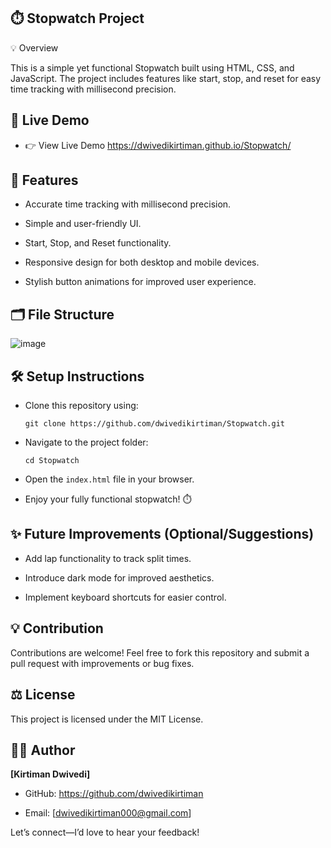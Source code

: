 ## ⏱️ Stopwatch Project

💡 Overview

This is a simple yet functional Stopwatch built using HTML, CSS, and JavaScript. The project includes features like start, stop, and reset for easy time tracking with millisecond precision.

## 📲 Live Demo

- 👉 View Live Demo  https://dwivedikirtiman.github.io/Stopwatch/
  
## 🌟 Features

- Accurate time tracking with millisecond precision.

- Simple and user-friendly UI.

- Start, Stop, and Reset functionality.

- Responsive design for both desktop and mobile devices.

- Stylish button animations for improved user experience.

## 🗂️ File Structure

![image](https://github.com/user-attachments/assets/0324c9b1-20e1-4530-b429-fbd812fa6ef5)

## 🛠️ Setup Instructions

- Clone this repository using:

   ```git clone https://github.com/dwivedikirtiman/Stopwatch.git```

- Navigate to the project folder:

   ```cd Stopwatch```

- Open the ```index.html``` file in your browser.

- Enjoy your fully functional stopwatch! ⏱️

## ✨ Future Improvements (Optional/Suggestions)

- Add lap functionality to track split times.

- Introduce dark mode for improved aesthetics.

- Implement keyboard shortcuts for easier control.

## 💡 Contribution

Contributions are welcome! Feel free to fork this repository and submit a pull request with improvements or bug fixes.

## ⚖️ License

This project is licensed under the MIT License.

## 👨‍💻 Author

**[Kirtiman Dwivedi]**

- GitHub: https://github.com/dwivedikirtiman

- Email: [dwivedikirtiman000@gmail.com]

Let’s connect—I’d love to hear your feedback! 

